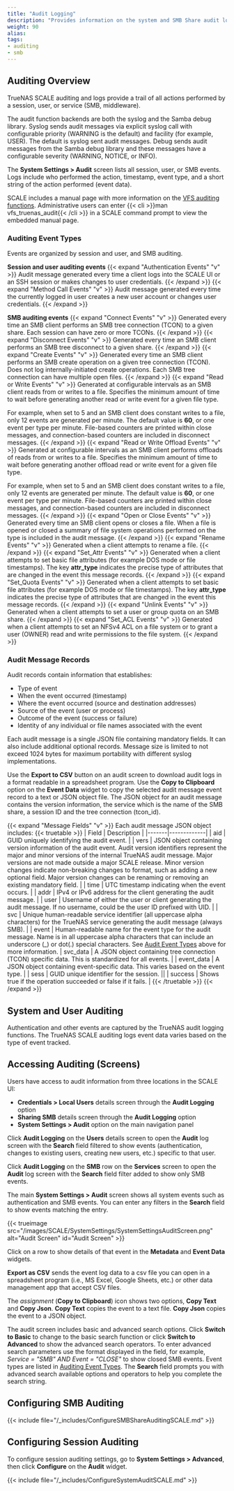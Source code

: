 ```yaml
---
title: "Audit Logging"
description: "Provides information on the system and SMB Share audit logging screens and function in TrueNAS."
weight: 90
alias: 
tags:
- auditing
- smb 
---
```


## Auditing Overview
TrueNAS SCALE auditing and logs provide a trail of all actions performed by a session, user, or service (SMB, middleware).

The audit function backends are both the syslog and the Samba debug library. 
Syslog sends audit messages via explicit syslog call with configurable priority (WARNING is the default) and facility (for example, USER).
The default is syslog sent audit messages.
Debug sends audit messages from the Samba debug library and these messages have a configurable severity (WARNING, NOTICE, or INFO).

The **System Settings > Audit** screen lists all session, user, or SMB events.
Logs include who performed the action, timestamp, event type, and a short string of the action performed (event data).

SCALE includes a manual page with more information on the [VFS auditing functions](https://github.com/truenas/samba/blob/SCALE-v4-19-stable/docs-xml/manpages/vfs_truenas_audit.8.xml).
Administrative users can enter {{< cli >}}man vfs_truenas_audit{{< /cli >}} in a SCALE command prompt to view the embedded manual page.

### Auditing Event Types 
Events are organized by session and user, and SMB auditing.

**Session and user auditing events**
{{< expand "Authentication Events" "v" >}}
Audit message generated every time a client logs into the SCALE UI or an SSH session or makes changes to user credentials.
{{< /expand >}}
{{< expand "Method Call Events" "v" >}}
Audit message generated every time the currently logged in user creates a new user account or changes user credentials.
{{< /expand >}}

**SMB auditing events**
{{< expand "Connect Events" "v" >}}
Generated every time an SMB client performs an SMB tree connection (TCON) to a given share.
Each session can have zero or more TCONs.
{{< /expand >}}
{{< expand "Disconnect Events" "v" >}}
Generated every time an SMB client performs an SMB tree disconnect to a given share.
{{< /expand >}}
{{< expand "Create Events" "v" >}}
Generated every time an SMB client performs an SMB create operation on a given tree connection (TCON).
Does not log internally-initiated create operations.
Each SMB tree connection can have multiple open files.
{{< /expand >}}
{{< expand "Read or Write Events" "v" >}}
Generated at configurable intervals as an SMB client reads from or writes to a file.
Specifies the minimum amount of time to wait before generating another read or write event for a given file type.

For example, when set to 5 and an SMB client does constant writes to a file, only 12 events are generated per minute.
The default value is **60**, or one event per type per minute.
File-based counters are printed within close messages, and connection-based counters are included in disconnect messages.
{{< /expand >}}
{{< expand "Read or Write Offload Events" "v" >}}
Generated at configurable intervals as an SMB client performs offloads of reads from or writes to a file.
Specifies the minimum amount of time to wait before generating another offload read or write event for a given file type.

For example, when set to 5 and an SMB client does constant writes to a file, only 12 events are generated per minute.
The default value is **60**, or one event per type per minute.
File-based counters are printed within close messages, and connection-based counters are included in disconnect messages.
{{< /expand >}}
{{< expand "Open or Close Events" "v" >}}
Generated every time an SMB client opens or closes a file.
When a file is opened or closed a summary of file system operations performed on the type is included in the audit message.
{{< /expand >}}
{{< expand "Rename Events" "v" >}}
Generated when a client attempts to rename a file.
{{< /expand >}}
{{< expand "Set_Attr Events" "v" >}}
Generated when a client attempts to set basic file attributes (for example DOS mode or file timestamps).
The key **attr_type** indicates the precise type of attributes that are changed in the event this message records.
{{< /expand >}}
{{< expand "Set_Quota Events" "v" >}}
Generated when a client attempts to set basic file attributes (for example DOS mode or file timestamps).
The key **attr_type** indicates the precise type of attributes that are changed in the event this message records.
{{< /expand >}}
{{< expand "Unlink Events" "v" >}}
Generated when a client attempts to set a user or group quota on an SMB share.
{{< /expand >}}
{{< expand "Set_ACL Events" "v" >}}
Generated when a client attempts to set an NFSv4 ACL on a file system or to grant a user (OWNER) read and write permissions to the file system.
{{< /expand >}}

### Audit Message Records
Audit records contain information that establishes:
* Type of event
* When the event occurred (timestamp)
* Where the event occurred (source and destination addresses)
* Source of the event (user or process)
* Outcome of the event (success or failure)
* Identity of any individual or file names associated with the event

Each audit message is a single JSON file containing mandatory fields.
It can also include additional optional records.
Message size is limited to not exceed 1024 bytes for maximum portability with different syslog implementations.

Use the **Export to CSV** button on an audit screen to download audit logs in a format readable in a spreadsheet program.
Use the **Copy to Clipboard** option on the **Event Data** widget to copy the selected audit message event record to a text or JSON object file.
The JSON object for an audit message contains the version information, the service which is the name of the SMB share, a session ID and the tree connection (tcon_id).

{{< expand "Message Fields" "v" >}}
Each audit message JSON object includes:
{{< truetable >}}
| Field | Description |
|-------|-------------|
| aid | GUID uniquely identifying the audit event. |
| vers | JSON object containing version information of the audit event. Audit version identifiers represent the major and minor versions of the internal TrueNAS audit message. Major versions are not made outside a major SCALE release. Minor version changes indicate non-breaking changes to format, such as adding a new optional field. Major version changes can be renaming or removing an existing mandatory field. |
| time | UTC timestamp indicating when the event occurs. |
| addr | IPv4 or IPv6 address for the client generating the audit message. |
| user | Username of either the user or client generating the audit message. If no username, could be the user ID prefixed with UID. |
| svc | Unique human-readable service identifier (all uppercase alpha characters) for the TrueNAS service generating the audit message (always SMB). |
| event | Human-readable name for the event type for the audit message. Name is in all uppercase alpha characters that can include an underscore (_) or dot(.) special characters. See [Audit Event Types](#auditing-event-types) above for more information. 
| svc_data | A JSON object containing tree connection (TCON) specific data. This is standardized for all events. |
| event_data | A JSON object containing event-specific data. This varies based on the event type. |
| sess | GUID unique identifier for the session. ||
| success | Shows true if the operation succeeded or false if it fails. |
{{< /truetable >}}
{{< /expand >}}

## System and User Auditing
Authentication and other events are captured by the TrueNAS audit logging functions. 
The TrueNAS SCALE auditing logs event data varies based on the type of event tracked. 

## Accessing Auditing (Screens)
Users have access to audit information from three locations in the SCALE UI:

* **Credentials > Local Users** details screen through the **Audit Logging** option
* **Sharing SMB** details screen through the **Audit Logging** option 
* **System Settings > Audit** option on the main navigation panel

Click **Audit Logging** on the **Users** details screen to open the **Audit** log screen with the **Search** field filtered to show events (authentication, changes to existing users, creating new users, etc.) specific to that user.

Click **Audit Logging** on the **SMB** row on the **Services** screen to open the **Audit** log screen with the **Search** field filter added to show only SMB events.

The main **System Settings > Audit** screen shows all system events such as authentication and SMB events.
You can enter any filters in the **Search** field to show events matching the entry.

{{< trueimage src="/images/SCALE/SystemSettings/SystemSettingsAuditScreen.png" alt="Audit Screen" id="Audit Screen" >}}

Click on a row to show details of that event in the **Metadata** and **Event Data** widgets. 

**Export as CSV** sends the event log data to a csv file you can open in a spreadsheet program (i.e., MS Excel, Google Sheets, etc.) or other data management app that accept CSV files.

The <i class="material-icons" aria-hidden="true" title="Copy to Clipboard">assignment</i> (**Copy to Clipboard**) icon shows two options, **Copy Text** and **Copy Json**.
**Copy Text** copies the event to a text file.
**Copy Json** copies the event to a JSON object.

The audit screen includes basic and advanced search options.
Click **Switch to Basic** to change to the basic search function or click **Switch to Advanced** to show the advanced search operators.
To enter advanced search parameters use the format displayed in the field, for example, *Service = "SMB" AND Event = "CLOSE"* to show closed SMB events. 
Event types are listed in [Auditing Event Types](#auditing-event-types).
The **Search** field prompts you with advanced search available options and operators to help you complete the search string.

## Configuring SMB Auditing

{{< include file="/_includes/ConfigureSMBShareAuditingSCALE.md" >}}

## Configuring Session Auditing
To configure session auditing settings, go to **System Settings > Advanced**, then click **Configure** on the **Audit** widget.

{{< include file="/_includes/ConfigureSystemAuditSCALE.md" >}}